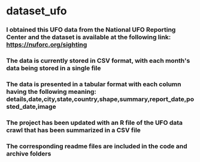 # dataset_ufo
### I obtained this UFO data from the National UFO Reporting Center and the dataset is available at the following link: https://nuforc.org/sighting
### The data is currently stored in CSV format, with each month's data being stored in a single file
### The data is presented in a tabular format with each column having the following meaning: details,date,city,state,country,shape,summary,report_date,posted_date,image
### The project has been updated with an R file of the UFO data crawl that has been summarized in a CSV file
### The corresponding readme files are included in the code and archive folders